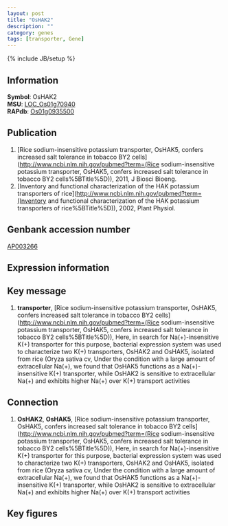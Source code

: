 ```yaml
---
layout: post
title: "OsHAK2"
description: ""
category: genes
tags: [transporter, Gene]
---
```

{% include JB/setup %}

## Information
__Symbol__: OsHAK2  
__MSU__: [LOC_Os01g70940](http://rice.plantbiology.msu.edu/cgi-bin/ORF_infopage.cgi?orf=LOC_Os01g70940)  
__RAPdb__: [Os01g0935500](http://rapdb.dna.affrc.go.jp/viewer/gbrowse_details/irgsp1?name=Os01g0935500)  

## Publication
1. [Rice sodium-insensitive potassium transporter, OsHAK5, confers increased salt tolerance in tobacco BY2 cells](http://www.ncbi.nlm.nih.gov/pubmed?term=(Rice sodium-insensitive potassium transporter, OsHAK5, confers increased salt tolerance in tobacco BY2 cells%5BTitle%5D)), 2011, J Biosci Bioeng.
2. [Inventory and functional characterization of the HAK potassium transporters of rice](http://www.ncbi.nlm.nih.gov/pubmed?term=(Inventory and functional characterization of the HAK potassium transporters of rice%5BTitle%5D)), 2002, Plant Physiol.

## Genbank accession number
[AP003266](http://www.ncbi.nlm.nih.gov/nuccore/AP003266)

## Expression information

## Key message
1. __transporter__, [Rice sodium-insensitive potassium transporter, OsHAK5, confers increased salt tolerance in tobacco BY2 cells](http://www.ncbi.nlm.nih.gov/pubmed?term=(Rice sodium-insensitive potassium transporter, OsHAK5, confers increased salt tolerance in tobacco BY2 cells%5BTitle%5D)),  Here, in search for Na(+)-insensitive K(+) transporter for this purpose, bacterial expression system was used to characterize two K(+) transporters, OsHAK2 and OsHAK5, isolated from rice (Oryza sativa cv, Under the condition with a large amount of extracellular Na(+), we found that OsHAK5 functions as a Na(+)-insensitive K(+) transporter, while OsHAK2 is sensitive to extracellular Na(+) and exhibits higher Na(+) over K(+) transport activities

## Connection
1. __OsHAK2__, __OsHAK5__, [Rice sodium-insensitive potassium transporter, OsHAK5, confers increased salt tolerance in tobacco BY2 cells](http://www.ncbi.nlm.nih.gov/pubmed?term=(Rice sodium-insensitive potassium transporter, OsHAK5, confers increased salt tolerance in tobacco BY2 cells%5BTitle%5D)),  Here, in search for Na(+)-insensitive K(+) transporter for this purpose, bacterial expression system was used to characterize two K(+) transporters, OsHAK2 and OsHAK5, isolated from rice (Oryza sativa cv, Under the condition with a large amount of extracellular Na(+), we found that OsHAK5 functions as a Na(+)-insensitive K(+) transporter, while OsHAK2 is sensitive to extracellular Na(+) and exhibits higher Na(+) over K(+) transport activities

## Key figures


